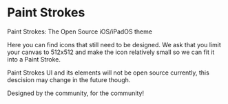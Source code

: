 # Paint Strokes
Paint Strokes: The Open Source iOS/iPadOS theme

Here you can find icons that still need to be designed. We ask that you limit your canvas to 512x512 and make the icon relatively small so we can fit it into a Paint Stroke.

Paint Strokes UI and its elements will not be open source currently, this descision may change in the future though.

Designed by the community, for the community!
